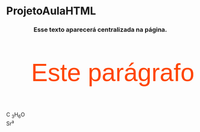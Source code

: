 # ProjetoAulaHTML
<!DOCTYPE html>
<html lang="en">
<head>
    <meta charset="UTF-8">
    <title>Centralização</title>
</head>
<body>
   <center><h3>Esse texto aparecerá centralizada na página.</h3></center> 

   <p align="right" Style="color: orangered;font-Family:Arial,sans-serif;font-size:50pt">Este parágrafo</p>
   C <sub>3</sub>H<sub>6</sub>O<br>
   Sr<sup>a</sup><br>
</body>
</html>
